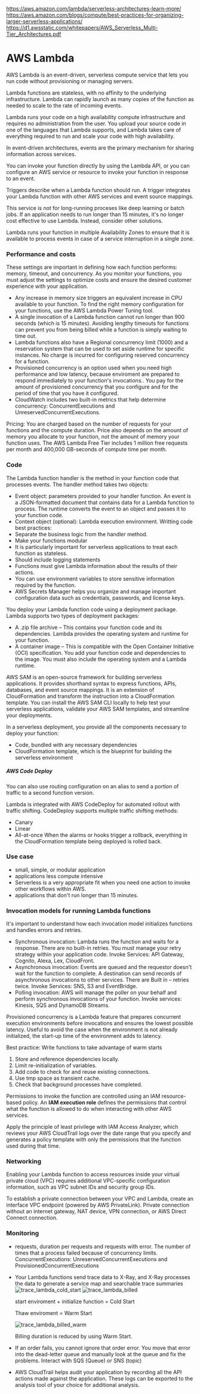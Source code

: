 https://aws.amazon.com/lambda/serverless-architectures-learn-more/
https://aws.amazon.com/blogs/compute/best-practices-for-organizing-larger-serverless-applications/
https://d1.awsstatic.com/whitepapers/AWS_Serverless_Multi-Tier_Architectures.pdf

# AWS Lambda
AWS Lambda is an event-driven, serverless compute service that lets you run code without provisioning or managing servers.

Lambda functions are stateless, with no affinity to the underlying infrastructure. Lambda can rapidly launch as many copies of the function as needed to scale to the rate of incoming events.

Lambda runs your code on a high availability compute infrastructure and requires no administration from the user. 
You upload your source code in one of the languages that Lambda supports, and Lambda takes care of everything required to run and scale your code with high availability. 

In event-driven architectures, events are the primary mechanism for sharing information across services.

You can invoke your function directly by using the Lambda API, or you can configure an AWS service or resource to invoke your function in response to an event.

Triggers describe when a Lambda function should run. A trigger integrates your Lambda function with other AWS services and event source mappings.

This service is not for long-running proceses like deep learning or batch jobs. If an application needs to run longer than 15 minutes, it's no longer cost effective to use Lambda. Instead, consider other solutions.

Lambda runs your function in multiple Availability Zones to ensure that it is available to process events in case of a service interruption in a single zone. 

### Performance and costs
These settings are important in defining how each function performs: memory, timeout, and concurrency. As you monitor your functions, you must adjust the settings to optimize costs and ensure the desired customer experience with your application.
- Any increase in memory size triggers an equivalent increase in CPU available to your function. To find the right memory configuration for your functions, use the AWS Lambda Power Tuning tool.
- A single invocation of a Lambda function cannot run longer than 900 seconds (which is 15 minutes). Avoiding lengthy timeouts for functions can prevent you from being billed while a function is simply waiting to time out.
- Lambda functions also have a Regional concurrency limit (1000) and a reservation system that can be used to set aside runtime for specific instances. No charge is incurred for configuring reserved concurrency for a function. 
- Provisioned concurrency is an option used when you need high performance and low latency, because enviroment are prepared to respond immediately to your function's invocations.. You pay for the amount of provisioned concurrency that you configure and for the period of time that you have it configured. 
- CloudWatch includes two built-in metrics that help determine concurrency: ConcurrentExecutions and UnreservedConcurrentExecutions.

Pricing: You are charged based on the number of requests for your functions and the compute duration. Price also depends on the amount of memory you allocate to your function, not the amount of memory your function uses. The AWS Lambda Free Tier includes 1 million free requests per month and 400,000 GB-seconds of compute time per month.

### Code
The Lambda function handler is the method in your function code that processes events. The handler method takes two objects:
- Event object: parameters provided to your handler function. An event is a JSON-formatted document that contains data for a Lambda function to process. The runtime converts the event to an object and passes it to your function code. 
- Context object (optional): Lambda execution environment.
Writting code best practices:
- Separate the business logic from the handler method.
- Make your functions modular 
- It is particularly important for serverless applications to treat each function as stateless.
- Should include logging statements
- Functions must give Lambda information about the results of their actions.
- You can use environment variables to store sensitive information required by the function.
- AWS Secrets Manager helps you organize and manage important configuration data such as credentials, passwords, and license keys.

You deploy your Lambda function code using a deployment package. Lambda supports two types of deployment packages:
- A .zip file archive – This contains your function code and its dependencies. Lambda provides the operating system and runtime for your function.
- A container image – This is compatible with the Open Container Initiative (OCI) specification. You add your function code and dependencies to the image. You must also include the operating system and a Lambda runtime.

AWS SAM is an open-source framework for building serverless applications. It provides shorthand syntax to express functions, APIs, databases, and event source mappings. It is an extension of CloudFormation and transform the instruction into a CloudFormation template. You can install the AWS SAM CLI locally to help test your serverless applications, validate your AWS SAM templates, and streamline your deployments.

In a serverless deployment, you provide all the components necessary to deploy your function: 
- Code, bundled with any necessary dependencies
- CloudFormation template, which is the blueprint for building the serverless environment

##### AWS Code Deploy
You can also use routing configuration on an alias to send a portion of traffic to a second function version. 

Lambda is integrated with AWS CodeDeploy for automated rollout with traffic shifting. CodeDeploy supports multiple traffic shifting methods:
- Canary 
- Linear
- All-at-once
When the alarms or hooks trigger a rollback, everything in the CloudFormation template being deployed is rolled back. 

### Use case
- small, simple, or modular application
- applications less compute intensive
- Serverless is a very appropriate fit when you need one action to invoke other workflows within AWS.
- applications that don't run longer than 15 minutes.

### Invocation models for running Lambda functions
It's important to understand how each invocation model initializes functions and handles errors and retries. 

- Synchronous invocation: Lambda runs the function and waits for a response. There are no built-in retries. You must manage your retry strategy within your application code. Invoke Services: API Gateway, Cognito, Alexa, Lex, CloudFront.
- Asynchronous invocation: Events are queued and the requestor doesn't wait for the function to complete. A destination can send records of asynchronous invocations to other services. There are Built in – retries twice. Invoke Services: SNS, S3 and EventBridge.
- Polling invocation: AWS will manage the poller on your behalf and perform synchronous invocations of your function. Invoke services: Kinesis, SQS and DynamoDB Streams.

Provisioned concurrency is a Lambda feature that prepares concurrent execution environments before invocations and ensures the lowest possible latency. Useful to avoid the case when the environment is not already initialized, the start-up time of the environment adds to latency. 

Best practice: Write functions to take advantage of warm starts
1. Store and reference dependencies locally.
2. Limit re-initialization of variables.
3. Add code to check for and reuse existing connections.
4. Use tmp space as transient cache.
5. Check that background processes have completed.

Permissions to invoke the function are controlled using an IAM resource-based policy. An **IAM execution role** defines the permissions that control what the function is allowed to do when interacting with other AWS services. 

Apply the principle of least privilege with IAM Access Analyzer, which reviews your AWS CloudTrail logs over the date range that you specify and generates a policy template with only the permissions that the function used during that time.

### Networking
Enabling your Lambda function to access resources inside your virtual private cloud (VPC) requires additional VPC-specific configuration information, such as VPC subnet IDs and security group IDs.

To establish a private connection between your VPC and Lambda, create an interface VPC endpoint (powered by AWS PrivateLink). Private connection without an internet gateway, NAT device, VPN connection, or AWS Direct Connect connection. 

### Monitoring

- requests, duration per requests and requests with error. The number of times that a process failed because of concurrency limits. ConcurrentExecutions: UnreservedConcurrentExecutions and ProvisionedConcurrentExecutions 
- Your Lambda functions send trace data to X-Ray, and X-Ray processes the data to generate a service map and searchable trace summaries
    ![trace_lambda_cold_start](/img/trace_lambda_cold_start.png)
    ![trace_lambda_billed](/img/trace_lambda_billed.png)

    start enviroment + initialize function = Cold Start

    Thaw enviroment = Warm Start

    ![trace_lambda_billed_warm](/img/trace_lambda_billed_warm.png)

    Billing duration is reduced by using Warm Start. 

- If an order fails, you cannot ignore that order error. You move that error into the dead-letter queue and manually look at the queue and fix the problems. Interact with SQS (Queue) or SNS (topic)
- AWS CloudTrail helps audit your application by recording all the API actions made against the application. These logs can be exported to the analysis tool of your choice for additional analysis. 